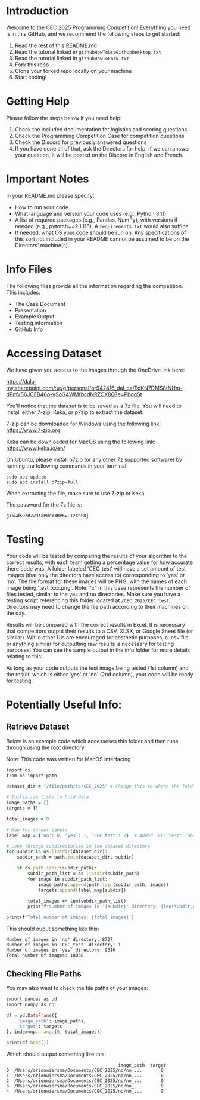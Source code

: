 # Introduction
Welcome to the CEC 2025 Programming Competition! Everything you need is in this GitHub, and we recommend the following steps to get started:

1. Read the rest of this README.md
2. Read the tutorial linked in `githubHowToUseGithubDesktop.txt`
3. Read the tutorial linked in `githubHowToFork.txt`
4. Fork this repo
5. Clone your forked repo locally on your machine
6. Start coding!

# Getting Help
Please follow the steps below if you need help:

1. Check the included documentation for logistics and scoring questions
2. Check the Programming Competition Case for competition questions
3. Check the Discord for previously answered questions
4. If you have done all of that, ask the Directors for help. If we can answer your question, it will be posted on the Discord in English and French.

# Important Notes
In your README.md please specify:

- How to run your code
- What language and version your code uses (e.g., Python 3.11)
- A list of required packages (e.g., Pandas, NumPy), with versions if needed (e.g., pytorch==2.1.116). A `requirements.txt` would also suffice.
- If needed, what OS your code should be run on. Any specifications of this sort not included in your README cannot be assumed to be on the Directors’ machine(s).

# Info Files
The following files provide all the information regarding the competition. This includes:
- The Case Document
- Presentation
- Example Output
- Testing information
- GitHub Info

# Accessing Dataset
We have given you access to the images through the OneDrive link here:

https://dalu-my.sharepoint.com/:u:/g/personal/or942416_dal_ca/EdKN7DMS8tNHm-dPmV56JCEB46o-vSoG4WMfbcdNRZCX8Q?e=PboqSt

You'll notice that the dataset is to be saved as a 7z file. You will need to install either 7-zip, Keka, or p7zip to extract the dataset.

7-zip can be downloaded for Windows using the following link:
https://www.7-zip.org

Keka can be downloaded for MacOS using the following link:
https://www.keka.io/en/

On Ubuntu, please install p7zip (or any other 7z supported software) by running the following commands in your terminal:
```
sudo apt update
sudo apt install p7zip-full
```


When extracting the file, make sure to use 7-zip or Keka.

The password for the 7z file is:

```
gT5&dK9zR2wQ!aP0eY3B#6vL1zXhF8j
```

# Testing
Your code will be tested by comparing the results of your algorithm to the correct results, with each team getting a percentage value for how accurate there code was. A folder labeled 'CEC_test' will have a set amount of test images (that only the directors have access to) corresponding to 'yes' or 'no'. The file format for these images will be PNG, with the names of each image being 'test_xxx.png'. Note: "x" in this case represents the number of files tested, similar to the yes and no directories. Make sure you have a testing script referencing this folder located at `/CEC_2025/CEC_test`; Directors may need to change the file path according to their machines on the day.

Results will be compared with the correct results in Excel. It is necessary that competitors output their results to a CSV, XLSX, or Google Sheet file (or similar). While other UIs are encouraged for aesthetic purposes, a .csv file or anything similar for outputting raw results is necessary for testing purposes! You can see the sample output in the info folder for more details relating to this!

As long as your code outputs the test image being tested (1st column) and the result, which is either 'yes' or 'no' (2nd column), your code will be ready for testing.

# Potentially Useful Info:

## Retrieve Dataset
Below is an example code which accesseses this folder and then runs through using the root directory. 

Note: This code was written for MacOS interfacing

```ruby
import os
from os import path

dataset_dir = "/file/path/to/CEC_2025" # Change this to where the folder is saved

# Initialize lists to hold data
image_paths = []
targets = []

total_images = 0

# Map for target labels
label_map = {'no': 0, 'yes': 1, 'CEC_test': 2}  # Added 'CEC_test' label

# Loop through subdirectories in the dataset directory
for subdir in os.listdir(dataset_dir):
    subdir_path = path.join(dataset_dir, subdir)

    if os.path.isdir(subdir_path):
        subdir_path_list = os.listdir(subdir_path)
        for image in subdir_path_list:
            image_paths.append(path.join(subdir_path, image))
            targets.append(label_map[subdir])

        total_images += len(subdir_path_list)
        print(f"Number of images in '{subdir}' directory: {len(subdir_path_list)}")

print(f'Total number of images: {total_images}')
```
This should ouput something like this:
```
Number of images in 'no' directory: 8727
Number of images in 'CEC_test' directory: 1
Number of images in 'yes' directory: 9310
Total number of images: 18038
```
## Checking File Paths
You may also want to check the file paths of your images:
```ruby
import pandas as pd
import numpy as np

df = pd.DataFrame({
    'image_path': image_paths,
    'target': targets
}, index=np.arange(0, total_images))

print(df.head())
```
Which should output something like this:
```
                                          image_path  target
0  /Users/orionwiersma/Documents/CEC_2025/no/no_...       0
1  /Users/orionwiersma/Documents/CEC_2025/no/no_...       0
2  /Users/orionwiersma/Documents/CEC_2025/no/no_...       0
3  /Users/orionwiersma/Documents/CEC_2025/no/no_...       0
4  /Users/orionwiersma/Documents/CEC_2025/no/no_...       0
```
